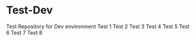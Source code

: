 # Test-Dev
Test Repository for Dev environment
Test 1
Test 2
Test 3
Test 4
Test 5
Test 6
Test 7
Test 8
